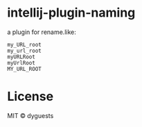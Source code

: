 # intellij-plugin-naming

a plugin for rename.like:

    my_URL_root
    my_url_root
    myURLRoot
    myUrlRoot
    MY_URL_ROOT

# License

MIT © dyguests